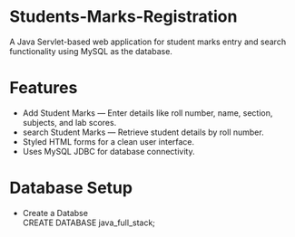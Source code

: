 # Students-Marks-Registration

A Java Servlet-based web application for student marks entry and search functionality using MySQL as the database.

<h1>Features</h1>
<ul>
<li>Add Student Marks — Enter details like roll number, name, section, subjects, and lab scores.</li>

<li>search Student Marks — Retrieve student details by roll number.</li>

<li>Styled HTML forms for a clean user interface.</li>

<li>Uses MySQL JDBC for database connectivity.</li>
</ul>

<h1>Database Setup</h1>
<ul><li>Create a Databse</li>
CREATE DATABASE java_full_stack;

</ul>
